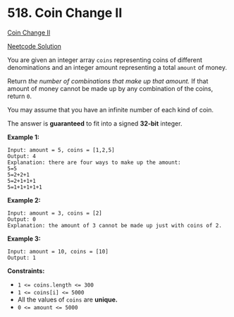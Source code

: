 # 518. Coin Change II

[Coin Change II](https://leetcode.com/problems/coin-change-ii/description/)

[Neetcode Solution](https://www.youtube.com/watch?v=Mjy4hd2xgrs&pp=ygUXbmVldGNvZGUgQ29pbiBDaGFuZ2UgSUk%3D)

You are given an integer array `coins` representing coins of different
denominations and an integer amount representing a total `amount` of money.

Return <em>the number of combinations that make up that amount.</em> If that
amount of money cannot be made up by any combination of the coins, return `0`.

You may assume that you have an infinite number of each kind of coin.

The answer is <b>guaranteed</b> to fit into a signed <b>32-bit</b> integer.

**Example 1:**

```
Input: amount = 5, coins = [1,2,5]
Output: 4
Explanation: there are four ways to make up the amount:
5=5
5=2+2+1
5=2+1+1+1
5=1+1+1+1+1
```

**Example 2:**

```
Input: amount = 3, coins = [2]
Output: 0
Explanation: the amount of 3 cannot be made up just with coins of 2.
```

**Example 3:**

```
Input: amount = 10, coins = [10]
Output: 1
```

**Constraints:**

- `1 <= coins.length <= 300`
- `1 <= coins[i] <= 5000`
- All the values of `coins` are <b>unique.</b>
- `0 <= amount <= 5000`

